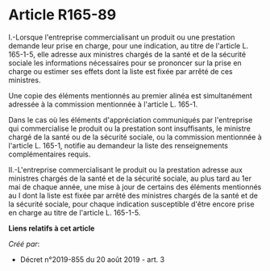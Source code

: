 # Article R165-89

I.-Lorsque l'entreprise commercialisant un produit ou une prestation demande leur prise en charge, pour une indication, au
titre de l'article L. 165-1-5, elle adresse aux ministres chargés de la santé et de la sécurité sociale les informations
nécessaires pour se prononcer sur la prise en charge ou estimer ses effets dont la liste est fixée par arrêté de ces
ministres.

Une copie des éléments mentionnés au premier alinéa est simultanément adressée à la commission mentionnée à l'article L.
165-1.

Dans le cas où les éléments d'appréciation communiqués par l'entreprise qui commercialise le produit ou la prestation sont
insuffisants, le ministre chargé de la santé ou de la sécurité sociale, ou la commission mentionnée à l'article L. 165-1,
notifie au demandeur la liste des renseignements complémentaires requis.

II.-L'entreprise commercialisant le produit ou la prestation adresse aux ministres chargés de la santé et de la sécurité
sociale, au plus tard au 1er mai de chaque année, une mise à jour de certains des éléments mentionnés au I dont la liste est
fixée par arrêté des ministres chargés de la santé et de la sécurité sociale, pour chaque indication susceptible d'être
encore prise en charge au titre de l'article L. 165-1-5.

**Liens relatifs à cet article**

_Créé par_:

  - Décret n°2019-855 du 20 août 2019 - art. 3
